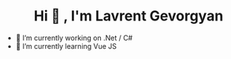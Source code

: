 <h1 accesskey="A"
      align="center"
      dir="ltr"
      itemprop="heading"
      lang="en-US"
      tabindex="2"
      title="Example heading">
 Hi 👋 ,  I'm Lavrent Gevorgyan </h1> 


- 🔭 I’m currently working on .Net / C#
- 🌱 I’m currently learning Vue JS

